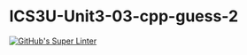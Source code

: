 # ICS3U-Unit3-03-cpp-guess-2

[![GitHub's Super Linter](https://github.com/Rohnin-Barrette/ICS3U-Unit3-03-cpp-guess-2/workflows/GitHub's%20Super%20Linter/badge.svg)](https://github.com/Rohnin-Barrette/ICS3U-Unit3-03-cpp-guess-2/actions)
